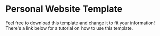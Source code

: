 # Personal Website Template

Feel free to download this template and change it to fit your information! There's a link below for a tutorial on how to use this template.
